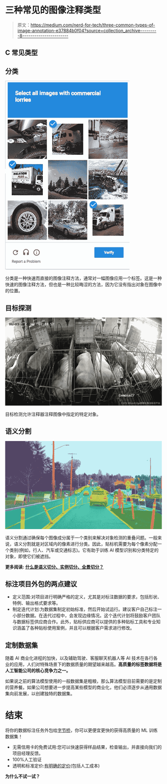 # 三种常见的图像注释类型

> 原文：<https://medium.com/nerd-for-tech/three-common-types-of-image-annotation-e37884b0f04?source=collection_archive---------8----------------------->

## **C** 常见类型

## **分类**

![](img/ec888da64f39da2fb813f5bcaff4d803.png)

分类是一种快速而直接的图像注释方法，通常对一幅图像应用一个标签。这是一种快速的图像注释方法，但也是一种比较晦涩的方法，因为它没有指出对象在图像中的位置。

## **目标探测**

![](img/62618d4cfdecef92937d5a73890984d0.png)

目标检测允许注释器注释图像中指定的特定对象。

## **语义分割**

![](img/66bd315cb6253ab9fead98d25ea81778.png)

语义分割通过确保每个图像成分属于一个类别来解决对象检测的重叠问题。一般来说，语义分割就是对区域内的像素进行分类。因此，贴标机需要为每个像素分配一个类别(例如，行人、汽车或交通标志)。它有助于训练 AI 模型识别和分类特定的对象，即使它们被遮挡。

**更多阅读:** [**什么是语义切分、实例切分、全景切分？**](https://tinyurl.com/48w576p7)

## **标注项目外包的两点建议**

*   定义范围:对项目进行明确严格的定义，尤其是对标注数据的要求，包括形状、特例、输出格式要求等。
*   制定迭代计划:为数据集制定初始标准，然后开始试运行。建议客户自己标注一小部分数据。在迭代过程中，会发现边缘情况。这个迭代计划将鼓励客户团队与数据标签供应商合作。此外，贴标供应商可以提供的多种贴标工具和专业知识涵盖了各种贴标使用案例，并且可以根据客户需求进行修改。

## 定制数据集

随着 AI 商业化进程的加快，以及辅助驾驶、客服聊天机器人等 AI 技术在各行各业的应用，人们对特殊场景下的数据质量的期望越来越高。**高质量的标签数据将是人工智能公司的核心竞争力之一。**

如果说之前的算法模型使用的一般数据集是粗粮，那么算法模型目前需要的是定制的营养餐。如果公司想要进一步提高某些模型的商业化，他们必须逐步从通用数据集向前发展，以创建独特的数据集。

# 结束

将你的数据标注任务外包给[字节桥](https://tinyurl.com/4k2za482)，你可以更便宜更快的获得高质量的 ML 训练数据集！

*   无需信用卡的免费试用:您可以快速获得样品结果，检查输出，并直接向我们的项目经理反馈。
*   100%人工验证
*   透明和标准定价:[有明确的定价](https://www.bytebridge.io/#/?module=price)(包括人工成本)

**为什么不试一试？**